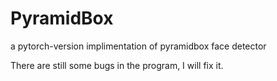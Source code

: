 # PyramidBox
a pytorch-version implimentation of pyramidbox face detector

There are still some bugs in the program, I will fix it.
